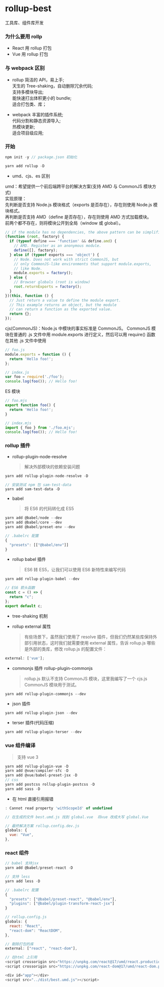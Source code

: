 # rollup-best

工具库、组件库开发

### 为什么要用 rollp

- React 用 rollup 打包
- Vue 用 rollup 打包

### 与 webpack 区别

- rollup
  简洁的 API，易上手;  
  天生的 Tree-shaking，自动删除冗余代码;  
  支持多模块导出;  
  能快速打出体积更小的 bundle;  
  适合打包类、库；

- webpack
  丰富的插件系统;  
  代码分割和静态资源导入;  
  热模块更新;  
  适合项目级应用;

### 开始

```javascript
npm init -y // package.json 初始化

yarn add rollup -D

```

- umd、cjs、es 区别

umd：希望提供一个前后端跨平台的解决方案(支持 AMD 与 CommonJS 模块方式)  
实现原理：  
先判断是否支持 Node.js 模块格式（exports 是否存在），存在则使用 Node.js 模块格式。  
再判断是否支持 AMD（define 是否存在），存在则使用 AMD 方式加载模块。  
前两个都不存在，则将模块公开到全局（window 或 global）。

```javascript
// if the module has no dependencies, the above pattern can be simplified to
(function (root, factory) {
  if (typeof define === 'function' && define.amd) {
    // AMD. Register as an anonymous module.
    define([], factory);
  } else if (typeof exports === 'object') {
    // Node. Does not work with strict CommonJS, but
    // only CommonJS-like environments that support module.exports,
    // like Node.
    module.exports = factory();
  } else {
    // Browser globals (root is window)
    root.returnExports = factory();
  }
})(this, function () {
  // Just return a value to define the module export.
  // This example returns an object, but the module
  // can return a function as the exported value.
  return {};
});
```

cjs(CommonJS)：Node.js 中模块的事实标准是 CommonJS。 CommonJS 模块在普通的 .js 文件中用 module.exports 进行定义，然后可以用 require() 函数在其他 .js 文件中使用

```javascript
// foo.js
module.exports = function () {
  return 'Hello foo!';
};

// index.js
var foo = require('./foo');
console.log(foo()); // Hello foo!
```

ES 模块

```javascript
// foo.mjs
export function foo() {
  return 'Hello foo!';
}

// index.mjs
import { foo } from './foo.mjs';
console.log(foo()); // Hello foo!
```

### rollup 插件

- rollup-plugin-node-resolve
  > 解决外部模块的依赖安装问题

```javascript
yarn add rollup-plugin-node-resolve -D

// 安装测试 npm 包 sam-test-data
yarn add sam-test-data -D

```

- babel
  > 将 ES6 的代码转化成 ES5

```javascript
yarn add @babel/node --dev
yarn add @babel/core --dev
yarn add @babel/preset-env --dev

// .babelrc 配置
{
  "presets": [["@babel/env"]]
}
```

- rollup babel 插件
  > ES6 转 ES5，让我们可以使用 ES6 新特性来编写代码

```javascript
yarn add rollup-plugin-babel --dev

// ES6 箭头函数
const c = () => {
  return "c";
};
export default c;
```

- tree-shaking 机制

- rollup external 属性
  > 有些场景下，虽然我们使用了 resolve 插件，但我们仍然某些库保持外部引用状态，这时我们就需要使用 external 属性，告诉 rollup.js 哪些是外部的类库，修改 rollup.js 的配置文件：

```javascript
external: ['vue'];
```

- commonjs 插件 rollup-plugin-commonjs
  > rollup.js 默认不支持 CommonJS 模块，这里我编写了一个 cjs.js CommonJS 模块用于测试。

```
yarn add rollup-plugin-commonjs --dev
```

- json 插件

```javascript
yarn add rollup-plugin-json --dev
```

- terser 插件(代码压缩)

```javascript
yarn add rollup-plugin-terser --dev
```

### vue 组件编译

> 支持 vue 3

```javascript
yarn add rollup-plugin-vue -D
yarn add @vue/compiler-sfc -D
yarn add @vue/babel-preset-jsx -D
// css
yarn add postcss rollup-plugin-postcss -D
yarn add sass -D
```

- 在 html 直接引用报错

```javascript
: Cannot read property 'withScopeId' of undefined

// 在生成的文件 best.umd.js 找到 global.vue  将vue 改成大写 global.Vue

// 最终解决方案 rollup.config.dev.js
globals: {
  vue: "Vue",
},
```

### react 组件

```javascript
// babel 支持jsx
yarn add @babel/preset-react -D

// 支持 less
yarn add less -D

// .babelrc 配置
{
  "presets": ["@babel/preset-react", "@babel/env"],
  "plugins": ["@babel/plugin-transform-react-jsx"]
}

// rollup.config.js
globals: {
  react: "React",
  "react-dom": "ReactDOM",
},

// 剔除打包的库
external: ["react", "react-dom"],

// 在html 上引用
<script crossorigin src="https://unpkg.com/react@17/umd/react.production.min.js"></script>
<script crossorigin src="https://unpkg.com/react-dom@17/umd/react-dom.production.min.js"></script>

<div id="app"></div>
<script src="../dist/best.umd.js"></script>

```
